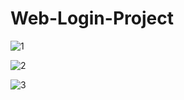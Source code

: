 # Web-Login-Project
![1](https://user-images.githubusercontent.com/77417140/171277619-345d19cf-895b-43e4-9a9f-6d337fbdaf47.png)

![2](https://user-images.githubusercontent.com/77417140/171277631-00ad9587-7ce4-4f93-91f7-2d518f125485.png)

![3](https://user-images.githubusercontent.com/77417140/171277637-d5efd001-29d1-4166-8021-beb83dbc4c64.png)
